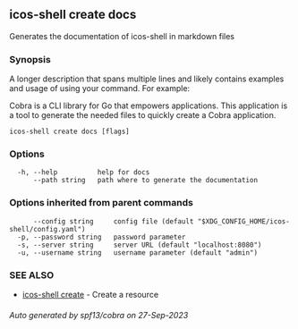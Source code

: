 ## icos-shell create docs

Generates the documentation of icos-shell in markdown files

### Synopsis

A longer description that spans multiple lines and likely contains examples
and usage of using your command. For example:

Cobra is a CLI library for Go that empowers applications.
This application is a tool to generate the needed files
to quickly create a Cobra application.

```
icos-shell create docs [flags]
```

### Options

```
  -h, --help          help for docs
      --path string   path where to generate the documentation
```

### Options inherited from parent commands

```
      --config string     config file (default "$XDG_CONFIG_HOME/icos-shell/config.yaml")
  -p, --password string   password parameter
  -s, --server string     server URL (default "localhost:8080")
  -u, --username string   username parameter (default "admin")
```

### SEE ALSO

* [icos-shell create](icos-shell_create.md)	 - Create a resource

###### Auto generated by spf13/cobra on 27-Sep-2023
